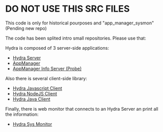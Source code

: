 # DO NOT USE THIS SRC FILES

This code is only for historical pourposes and "app_manager_sysmon" (Pending new repo)  

The code has been splited intro small repositories. Please use that:  

Hydra is composed of 3 server-side applications:
* <a href="https://github.com/innotech/hydra_server">Hydra Server</a>
* <a href="https://github.com/innotech/hydra_app_manager">AppManager</a>
* <a href="https://github.com/innotech/hydra_basic_probe">AppManager Info Server (Probe)</a>

Also there is several client-side library:
* <a href="https://github.com/innotech/hydra_javascript_client">Hydra Javascript Client</a>
* <a href="https://github.com/innotech/hydra_node_client">Hydra NodeJS Client</a>
* <a href="https://github.com/innotech/hydra-java-client">Hydra Java Client</a>

Finally, there is web monitor that connects to an Hydra Server an print all the information:
* <a href="https://github.com/innotech/hydra/tree/master/src/app_manager_sysmon">Hydra Sys Monitor</a>
